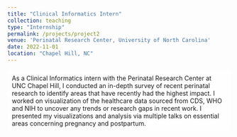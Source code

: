```yaml
---
title: "Clinical Informatics Intern"
collection: teaching
type: "Internship"
permalink: /projects/project2
venue: 'Perinatal Research Center, University of North Carolina'
date: 2022-11-01
location: "Chapel Hill, NC"
---
```


<style>
  body {
    background-image: url('https://github.com/maitrey-gramo/maitrey-gramo.github.io/assets/111958072/0d639ecc-ba0b-43fc-a059-f701c14ee89a');
    background-repeat: no-repeat;
    background-attachment: fixed; 
    background-size: cover;
  }

  #rcorners {
    border-radius: 10px;
    background: rgba(255, 255, 255, 0.5);
    background-position: left top;
    background-repeat: repeat;
    padding: 10px;
  }
</style>

<p id="rcorners">As a Clinical Informatics intern with the Perinatal Research Center at UNC Chapel Hill, I conducted an in-depth survey of recent perinatal research to identify areas that have recently had the highest impact. I worked on visualization of the healthcare data sourced from CDS, WHO and NIH to uncover any trends or research gaps in recent work. I presented my visualizations and analysis via multiple talks on essential areas concerning pregnancy and postpartum.</p>
